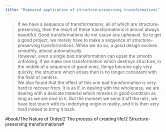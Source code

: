 ```yaml
---
title: "Repeated application of structure-preserving transformations"
---
```


> If we have a sequence of transformations, all of which are structure-preserving, then the result of these transformations is almost always beautiful. Good transformations do not cause any upheaval. So to get a good project, we merely have to make a sequence of structure-preserving transformations. When we do so, a good design evolves smoothly, almost automatically.  
> However, even a single bad transformation can upset the smooth unfolding. If we make one transformation which destroys structure, in the middle of a sequence of good ones, things become ugly very quickly; the structure which arises then is no longer consistent with the field of centers.  
> We also found that the effect of this one bad transformation is very hard to recover from. It is as if, in dealing with the wholeness, we are dealing with a delicate material which remains in good condition as long as we are nice to it. But the moment we send it off the rails, we have lost touch with its underlying origin in reality, and it is then very hard indeed to bring it back.  

#book/The Nature of Order/2 The process of creating life/2 Structure-preserving transformations#